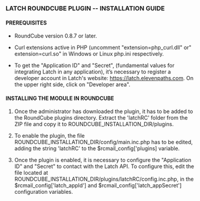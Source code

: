 ### LATCH ROUNDCUBE PLUGIN -- INSTALLATION GUIDE ###

#### PREREQUISITES ####

* RoundCube version 0.8.7 or later.

* Curl extensions active in PHP (uncomment "extension=php_curl.dll" or" extension=curl.so" in Windows or Linux php.ini respectively.

* To get the "Application ID" and "Secret", (fundamental values for integrating Latch in any application), it’s necessary to register a developer account in Latch's website: https://latch.elevenpaths.com. On the upper right side, click on "Developer area".

#### INSTALLING THE MODULE IN ROUNDCUBE ####

1. Once the administrator has downloaded the plugin, it has to be added to the RoundCube plugins directory. Extract the 'latchRC' folder from the ZIP file and copy it to ROUNDCUBE_INSTALLATION_DIR/plugins.

2. To enable the plugin, the file ROUNDCUBE_INSTALLATION_DIR/config/main.inc.php has to be edited, adding the string 'latchRC' to the $rcmail_config['plugins] variable.

3. Once the plugin is enabled, it is necessary to configure the "Application ID" and "Secret" to contact with the Latch API. To configure this, edit the file located at ROUNDCUBE_INSTALLATION_DIR/plugins/latchRC/config.inc.php, in the $rcmail_config['latch_appId'] and $rcmail_config['latch_appSecret'] configuration variables.